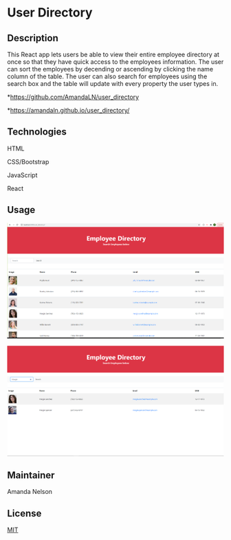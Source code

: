# User Directory
## Description
This React app lets users be able to view their entire employee directory at once so that they have quick access to the employees information. The user can sort the employees by decending or ascending by clicking the name column of the table. The user can also search for employees using the search box and the table will update with every property the user types in.

*https://github.com/AmandaLN/user_directory

*https://amandaln.github.io/user_directory/


## Technologies
HTML

CSS/Bootstrap

JavaScript

React


## Usage
![Directory screenshot](./public/assets/images/Screenshotusers.png)

![Search screenshot](./public/assets/images/Screenshotsearch.png)


## Maintainer
Amanda Nelson

## License
[MIT](https://choosealicense.com/licenses/mit/)